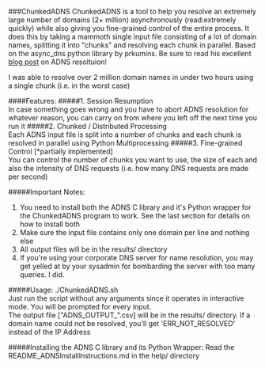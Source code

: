 ###ChunkedADNS
ChunkedADNS is a tool to help you resolve an extremely large number of domains (2+ million) asynchronously (read:extremely quickly) while also giving you fine-grained control of the entire process. It does this by taking a mammoth single input file consisting of a lot of domain names, splitting it into "chunks" and resolving each chunk in parallel. Based on the async_dns python library by prkumins. Be sure to read his excellent [blog post](http://www.catonmat.net/blog/asynchronous-dns-resolution/) on ADNS resoltuion!<br/>

I was able to resolve over 2 million domain names in under two hours using a single chunk (i.e. in the worst case)

####Features:
#####1. Session Resumption<br/>
In case something goes wrong and you have to abort ADNS resolution for whatever reason, you can carry on from where you left off the next time you run it
#####2. Chunked / Distributed Processing <br/>
Each ADNS input file is split into a number of chunks and each chunk is resolved in parallel using Python Multiprocessing
#####3. Fine-grained Control [*partially implemented]<br/>
You can control the number of chunks you want to use, the size of each and also the intensity of DNS requests (i.e. how many DNS requests are made per second)


#####Important Notes:
1. You need to install both the ADNS C library and it's Python wrapper for the ChunkedADNS program to work. See the last section for details on how to install both
2. Make sure the input file contains only one domain per line and nothing else
3. All output files will be in the results/ directory
4. If you're using your corporate DNS server for name resolution, you may get yelled at by your sysadmin for bombarding the server with too many queries. I did.

#####Usage: 
./ChunkedADNS.sh<br/>
Just run the script without any arguments since it operates in interactive mode. You will be prompted for every input. <br/>
The output file ["ADNS_OUTPUT_<date>".csv] will be in the results/ directory. If a domain name could not be resolved, you'll get 'ERR_NOT_RESOLVED' instead of the IP Address

#####Installing the ADNS C library and its Python Wrapper:
Read the README_ADNSInstallInstructions.md in the help/ directory

